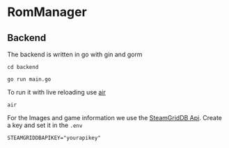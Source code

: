 # RomManager
## Backend
The backend is written in go with gin and gorm

`cd backend`

`go run main.go`

To run it with live reloading use [air](https://github.com/cosmtrek/air)

`air`


For the Images and game information we use the [SteamGridDB Api](https://www.steamgriddb.com/api/v2). Create a key and set it in the `.env`

`STEAMGRIDDBAPIKEY="yourapikey"`